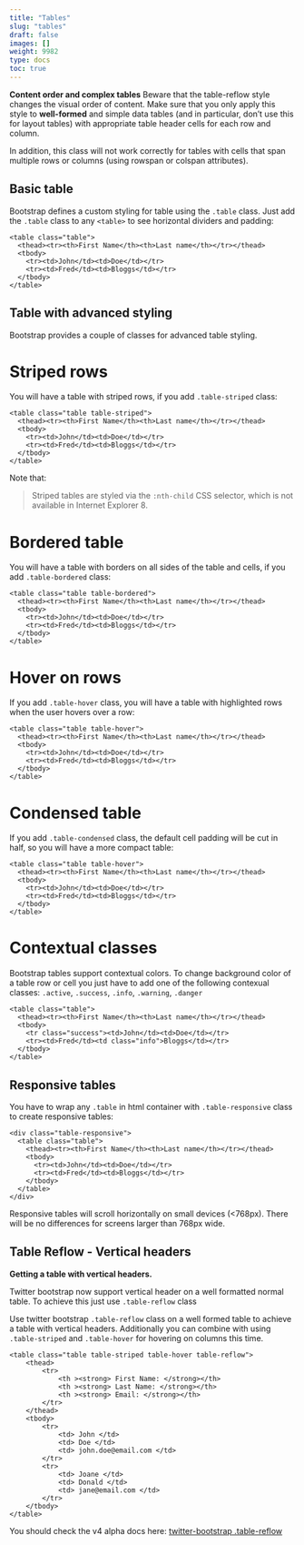 ```yaml
---
title: "Tables"
slug: "tables"
draft: false
images: []
weight: 9982
type: docs
toc: true
---
```


**Content order and complex tables**
Beware that the table-reflow style changes the visual order of content. Make sure that you only apply this style to **well-formed** and simple data tables (and in particular, don’t use this for layout tables) with appropriate <th> table header cells for each row and column.

In addition, this class will not work correctly for tables with cells that span multiple rows or columns (using rowspan or colspan attributes).

## Basic table
Bootstrap defines a custom styling for table using the `.table` class. Just add the `.table` class to any `<table>` to see horizontal dividers and padding:

    <table class="table">
      <thead><tr><th>First Name</th><th>Last name</th></tr></thead>
      <tbody>
        <tr><td>John</td><td>Doe</td></tr>
        <tr><td>Fred</td><td>Bloggs</td></tr>
      </tbody>
    </table>

## Table with advanced styling
Bootstrap provides a couple of classes for advanced table styling.

# Striped rows
You will have a table with striped rows, if you add `.table-striped` class:
   
    <table class="table table-striped">
      <thead><tr><th>First Name</th><th>Last name</th></tr></thead>
      <tbody>
        <tr><td>John</td><td>Doe</td></tr>
        <tr><td>Fred</td><td>Bloggs</td></tr>
      </tbody>
    </table>

Note that:
> Striped tables are styled via the `:nth-child` CSS selector, which is not available in Internet Explorer 8.

# Bordered table
You will have a table with borders on all sides of the table and cells, if you add `.table-bordered` class:

    <table class="table table-bordered">
      <thead><tr><th>First Name</th><th>Last name</th></tr></thead>
      <tbody>
        <tr><td>John</td><td>Doe</td></tr>
        <tr><td>Fred</td><td>Bloggs</td></tr>
      </tbody>
    </table>

# Hover on rows
If you add `.table-hover` class, you will have a table with highlighted rows when the user hovers over a row:

    <table class="table table-hover">
      <thead><tr><th>First Name</th><th>Last name</th></tr></thead>
      <tbody>
        <tr><td>John</td><td>Doe</td></tr>
        <tr><td>Fred</td><td>Bloggs</td></tr>
      </tbody>
    </table>

# Condensed table
If you add `.table-condensed` class, the default cell padding will be cut in half, so you will have a more compact table:

    <table class="table table-hover">
      <thead><tr><th>First Name</th><th>Last name</th></tr></thead>
      <tbody>
        <tr><td>John</td><td>Doe</td></tr>
        <tr><td>Fred</td><td>Bloggs</td></tr>
      </tbody>
    </table>

# Contextual classes
Bootstrap tables support contextual colors. To change background color of a table row or cell you just have to add one of the following contexual classes: `.active`, `.success`, `.info`, `.warning`, `.danger`

    <table class="table">
      <thead><tr><th>First Name</th><th>Last name</th></tr></thead>
      <tbody>
        <tr class="success"><td>John</td><td>Doe</td></tr>
        <tr><td>Fred</td><td class="info">Bloggs</td></tr>
      </tbody>
    </table>

## Responsive tables
You have to wrap any `.table` in html container with `.table-responsive` class to create responsive tables:

    <div class="table-responsive">
      <table class="table">
        <thead><tr><th>First Name</th><th>Last name</th></tr></thead>
        <tbody>
          <tr><td>John</td><td>Doe</td></tr>
          <tr><td>Fred</td><td>Bloggs</td></tr>
        </tbody>
      </table>
    </div>
Responsive tables will scroll horizontally on small devices (<768px). There will be no differences for screens larger than 768px wide.

## Table Reflow - Vertical headers
**Getting a table with vertical headers.**

Twitter bootstrap now support vertical header on a well formatted normal table. To achieve this just use `.table-reflow` class

Use twitter bootstrap `.table-reflow` class on a well formed table to achieve a table with vertical headers. Additionally you can combine with using `.table-striped` and `.table-hover` for hovering on columns this time.

    <table class="table table-striped table-hover table-reflow">
        <thead>
            <tr>
                <th ><strong> First Name: </strong></th>
                <th ><strong> Last Name: </strong></th>
                <th ><strong> Email: </strong></th>
            </tr>
        </thead>
        <tbody>
            <tr>
                <td> John </td>
                <td> Doe </td>
                <td> john.doe@email.com </td>
            </tr>
            <tr>
                <td> Joane </td>
                <td> Donald </td>
                <td> jane@email.com </td>
            </tr>
        </tbody>
    </table>

You should check the v4 alpha docs here:
[twitter-bootstrap .table-reflow][1]


  [1]: http://v4-alpha.getbootstrap.com/content/tables/#reflow

